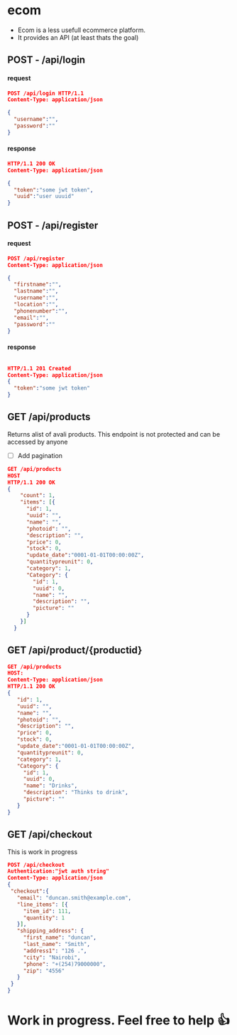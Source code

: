 # ecom

* <bold>Ecom</bold> is a less usefull ecommerce platform.
* It provides an API (at least thats the  goal)

## POST - /api/login
#### request  
```json
POST /api/login HTTP/1.1
Content-Type: application/json

{
  "username":"",
  "password":""
}
 ```
 #### response
 ```json
 HTTP/1.1 200 OK
 Content-Type: application/json

 {
   "token":"some jwt token",
   "uuid":"user uuuid"
 }
 ```  

 ## POST - /api/register
#### request
```json
POST /api/register
Content-Type: application/json

{
  "firstname":"",
  "lastname":"",
  "username":"",
  "location":"",
  "phonenumber":"",
  "email":"",
  "password":""
}

```
 #### response
 ```json

 HTTP/1.1 201 Created
 Content-Type: application/json
 {
   "token":"some jwt token"
 }
 ```

 ## GET /api/products
 Returns alist of avali products.
 This endpoint is not protected and can be accessed by anyone
 - [ ] Add pagination

 ```json
GET /api/products
HOST
HTTP/1.1 200 OK
{
     "count": 1,  
     "items": [{
       "id": 1,
       "uuid": "",
       "name": "",
       "photoid": "",
       "description": "",
       "price": 0,
       "stock": 0,
       "update_date":"0001-01-01T00:00:00Z",
       "quantitypreunit": 0,
       "category": 1,
       "Category": {
         "id": 1,
         "uuid": 0,
         "name": "",
         "description": "",
         "picture": ""
       }
     }]
   }
 ```

 ## GET /api/product/{productid}

 ```json
 GET /api/products
 HOST:
 Content-Type: application/json
 HTTP/1.1 200 OK
 {
    "id": 1,
    "uuid": "",
    "name": "",
    "photoid": "",
    "description": "",
    "price": 0,
    "stock": 0,
    "update_date":"0001-01-01T00:00:00Z",
    "quantitypreunit": 0,
    "category": 1,
    "Category": {
      "id": 1,
      "uuid": 0,
      "name": "Drinks",
      "description": "Thinks to drink",
      "picture": ""
    }
 }

 ```

 ## GET /api/checkout
 This is work in progress
 ```json
 POST /api/checkout
 Authentication:"jwt auth string"
 Content-Type: application/json
 {
  "checkout":{
    "email": "duncan.smith@example.com",
    "line_items": [{
      "item_id": 111,
      "quantity": 1
    }],
    "shipping_address": {
      "first_name": "duncan",
      "last_name": "Smith",
      "address1": "126 .",
      "city": "Nairobi",
      "phone": "+(254)79000000",
      "zip": "4556"
    }
  }
}
 ```

# Work in progress. Feel free to help :+1:

